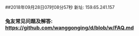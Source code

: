 ##2018年09月28日07时08分57秒 新址: 159.65.241.157
### 兔友常见问题及解答: https://github.com/wanggonging/d/blob/w/FAQ.md
